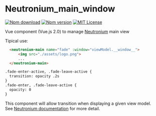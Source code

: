 # Neutronium_main_window


[![Npm download](https://img.shields.io/npm/dt/neutronium_main_window.svg?maxAge=2592000)](https://www.npmjs.com/package/neutronium_main_window)
[![Npm version](https://img.shields.io/npm/v/neutronium_main_window.svg?maxAge=2592000)](https://www.npmjs.com/package/neutronium_main_window)
[![MIT License](https://img.shields.io/github/license/David-Desmaisons/neutronium_main_window.svg)](https://github.com/David-Desmaisons/neutronium_main_window/blob/master/LICENSE)


Vue component (Vue.js 2.0) to manage [Neutronium](https://github.com/David-Desmaisons/Neutronium) main view


Tipical use:
``` html
  <neutronium-main name="fade" :window="viewModel.__window__">
      <img src="./assets/logo.png">
      ...
  </neutronium-main>
```

``` html
.fade-enter-active, .fade-leave-active {
  transition: opacity .2s
}
.fade-enter, .fade-leave-active {
  opacity: 0
}
```

This component will allow transition when displaying a given view model.
See [Neutronium documentation](https://github.com/David-Desmaisons/Neutronium/wiki) for more detail.
